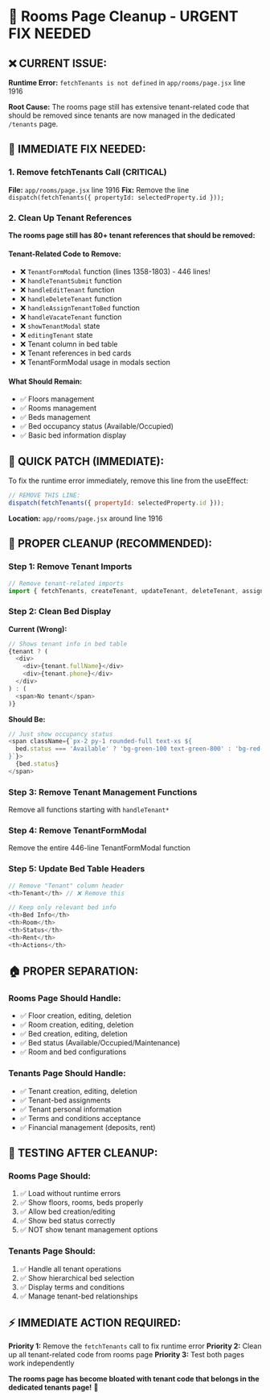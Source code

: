 # 🔧 Rooms Page Cleanup - URGENT FIX NEEDED

## ❌ **CURRENT ISSUE:**

**Runtime Error:** `fetchTenants is not defined` in `app/rooms/page.jsx` line 1916

**Root Cause:** The rooms page still has extensive tenant-related code that should be removed since tenants are now managed in the dedicated `/tenants` page.

## 🚨 **IMMEDIATE FIX NEEDED:**

### **1. Remove fetchTenants Call (CRITICAL)**
**File:** `app/rooms/page.jsx` line 1916
**Fix:** Remove the line `dispatch(fetchTenants({ propertyId: selectedProperty.id }));`

### **2. Clean Up Tenant References**
**The rooms page still has 80+ tenant references that should be removed:**

#### **Tenant-Related Code to Remove:**
- ❌ `TenantFormModal` function (lines 1358-1803) - 446 lines!
- ❌ `handleTenantSubmit` function
- ❌ `handleEditTenant` function  
- ❌ `handleDeleteTenant` function
- ❌ `handleAssignTenantToBed` function
- ❌ `handleVacateTenant` function
- ❌ `showTenantModal` state
- ❌ `editingTenant` state
- ❌ Tenant column in bed table
- ❌ Tenant references in bed cards
- ❌ TenantFormModal usage in modals section

#### **What Should Remain:**
- ✅ Floors management
- ✅ Rooms management  
- ✅ Beds management
- ✅ Bed occupancy status (Available/Occupied)
- ✅ Basic bed information display

## 🎯 **QUICK PATCH (IMMEDIATE):**

To fix the runtime error immediately, remove this line from the useEffect:

```javascript
// REMOVE THIS LINE:
dispatch(fetchTenants({ propertyId: selectedProperty.id }));
```

**Location:** `app/rooms/page.jsx` around line 1916

## 🔄 **PROPER CLEANUP (RECOMMENDED):**

### **Step 1: Remove Tenant Imports**
```javascript
// Remove tenant-related imports
import { fetchTenants, createTenant, updateTenant, deleteTenant, assignTenantToBed as assignTenant, vacateTenant } from '@/store/slices/tenantsSlice';
```

### **Step 2: Clean Bed Display**
**Current (Wrong):**
```javascript
// Shows tenant info in bed table
{tenant ? (
  <div>
    <div>{tenant.fullName}</div>
    <div>{tenant.phone}</div>
  </div>
) : (
  <span>No tenant</span>
)}
```

**Should Be:**
```javascript
// Just show occupancy status
<span className={`px-2 py-1 rounded-full text-xs ${
  bed.status === 'Available' ? 'bg-green-100 text-green-800' : 'bg-red-100 text-red-800'
}`}>
  {bed.status}
</span>
```

### **Step 3: Remove Tenant Management Functions**
Remove all functions starting with `handleTenant*`

### **Step 4: Remove TenantFormModal**
Remove the entire 446-line TenantFormModal function

### **Step 5: Update Bed Table Headers**
```javascript
// Remove "Tenant" column header
<th>Tenant</th> // ❌ Remove this

// Keep only relevant bed info
<th>Bed Info</th>
<th>Room</th>
<th>Status</th>
<th>Rent</th>
<th>Actions</th>
```

## 🏠 **PROPER SEPARATION:**

### **Rooms Page Should Handle:**
- ✅ Floor creation, editing, deletion
- ✅ Room creation, editing, deletion  
- ✅ Bed creation, editing, deletion
- ✅ Bed status (Available/Occupied/Maintenance)
- ✅ Room and bed configurations

### **Tenants Page Should Handle:**
- ✅ Tenant creation, editing, deletion
- ✅ Tenant-bed assignments
- ✅ Tenant personal information
- ✅ Terms and conditions acceptance
- ✅ Financial management (deposits, rent)

## 🚀 **TESTING AFTER CLEANUP:**

### **Rooms Page Should:**
1. ✅ Load without runtime errors
2. ✅ Show floors, rooms, beds properly
3. ✅ Allow bed creation/editing
4. ✅ Show bed status correctly
5. ✅ NOT show tenant management options

### **Tenants Page Should:**
1. ✅ Handle all tenant operations
2. ✅ Show hierarchical bed selection
3. ✅ Display terms and conditions
4. ✅ Manage tenant-bed relationships

## ⚡ **IMMEDIATE ACTION REQUIRED:**

**Priority 1:** Remove the `fetchTenants` call to fix runtime error
**Priority 2:** Clean up all tenant-related code from rooms page
**Priority 3:** Test both pages work independently

**The rooms page has become bloated with tenant code that belongs in the dedicated tenants page!** 🔧 